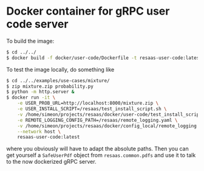 # Docker container for gRPC user code server

To build the image:
```bash
$ cd ../../
$ docker build -f docker/user-code/Dockerfile -t resaas-user-code:latest .
```

To test the image locally, do something like
```bash
$ cd ../../examples/use-cases/mixture/
$ zip mixture.zip probability.py
$ python -m http.server &
$ docker run -it \
    -e USER_PROB_URL=http://localhost:8000/mixture.zip \
	-e USER_INSTALL_SCRIPT=/resaas/test_install_script.sh \
	-v /home/simeon/projects/resaas/docker/user-code/test_install_script.sh:/resaas/test_install_script.sh \
	-e REMOTE_LOGGING_CONFIG_PATH=/resaas/remote_logging.yaml \
	-v /home/simeon/projects/resaas/docker/config_local/remote_logging.yaml:/resaas/remote_logging.yaml \
	--network host \
	resaas-user-code:latest
```
where you obviously will have to adapt the absolute paths. Then you can get yourself a `SafeUserPdf` object from `resaas.common.pdfs` and use it to talk to the now dockerized gRPC server.
